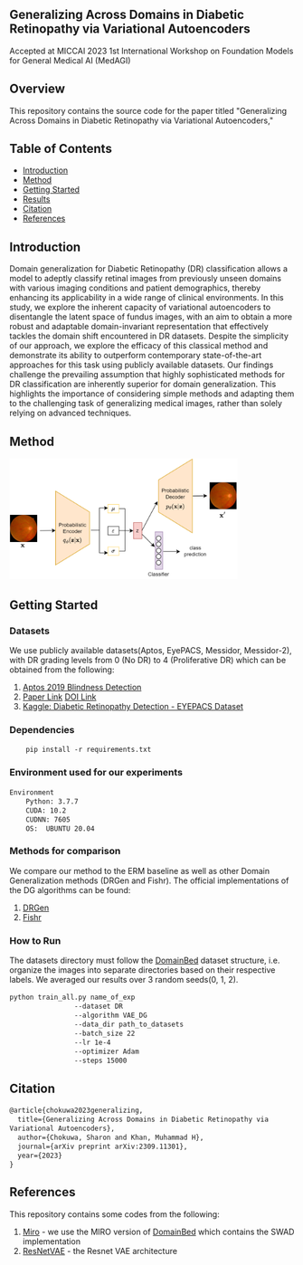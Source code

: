 ## Generalizing Across Domains in Diabetic Retinopathy via Variational Autoencoders
Accepted at MICCAI 2023 1st International Workshop on Foundation Models for General Medical AI (MedAGI)

## Overview
This repository contains the source code for the paper titled "Generalizing Across Domains in Diabetic Retinopathy via Variational Autoencoders,"

## Table of Contents
- [Introduction](#introduction)
- [Method](#method)
- [Getting Started](#getting-started)
- [Results](#results)
- [Citation](#citation)
- [References](#references)

## Introduction
Domain generalization for Diabetic Retinopathy (DR) classification allows a model to adeptly classify retinal images from previously unseen domains with various imaging conditions and patient demographics, thereby enhancing its applicability in a wide range of clinical environments. In this study, we explore the inherent capacity of variational autoencoders to disentangle the latent space of fundus images, with an aim to obtain a more robust and adaptable domain-invariant representation that effectively tackles the domain shift encountered in DR datasets. Despite the simplicity of our approach, we explore the efficacy of this classical method and demonstrate its ability to outperform contemporary state-of-the-art approaches for this task using publicly available datasets. Our findings challenge the prevailing assumption that highly sophisticated methods for DR classification are inherently superior for domain generalization. This highlights the importance of considering simple methods and adapting them to the challenging task of  generalizing medical images, rather than solely relying on advanced techniques. 

## Method
<img src="figures/method.png" alt="picture alt" width="80%">

## Getting Started

### Datasets
We use publicly available datasets(Aptos, EyePACS, Messidor, Messidor-2), with DR grading levels from 0 (No DR) to 4 (Proliferative DR) which can be obtained from the following:
1. [Aptos 2019 Blindness Detection](https://www.kaggle.com/c/aptos2019-blindness-detection/data)
2. [Paper Link](https://www.ias-iss.org/ojs/IAS/article/view/1155)
   [DOI Link](https://doi.org/10.5566/ias.1155)
3. [Kaggle: Diabetic Retinopathy Detection - EYEPACS Dataset](https://www.kaggle.com/c/diabetic-retinopathy-detection)

### Dependencies
``` 
    pip install -r requirements.txt
```

### Environment used for our experiments
```
Environment
    Python: 3.7.7
    CUDA: 10.2
    CUDNN: 7605
    OS:  UBUNTU 20.04
```
### Methods for comparison
We compare our method to the ERM baseline as well as other Domain Generalization methods (DRGen and Fishr).
The official implementations of the DG algorithms can be found:
1. [DRGen](https://github.com/BioMedIA-MBZUAI/DRGen)
2. [Fishr](https://github.com/alexrame/fishr)

### How to Run
The datasets directory must follow the [DomainBed](https://github.com/facebookresearch/DomainBed) dataset structure, i.e. organize the images into separate directories based on their respective labels. We averaged our results over 3 random seeds(0, 1, 2).
```
python train_all.py name_of_exp
                --dataset DR 
                --algorithm VAE_DG
                --data_dir path_to_datasets 
                --batch_size 22 
                --lr 1e-4 
                --optimizer Adam 
                --steps 15000
```

## Citation
```
@article{chokuwa2023generalizing,
  title={Generalizing Across Domains in Diabetic Retinopathy via Variational Autoencoders},
  author={Chokuwa, Sharon and Khan, Muhammad H},
  journal={arXiv preprint arXiv:2309.11301},
  year={2023}
}
```


## References
This repository contains some codes from the following:
1. [Miro](https://github.com/kakaobrain/miro/tree/main) - we use the MIRO version of [DomainBed](https://github.com/facebookresearch/DomainBed) which contains the SWAD implementation
2. [ResNetVAE](https://github.com/hsinyilin19/ResNetVAE/tree/master) - the Resnet VAE architecture

